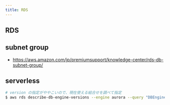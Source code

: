 ```yaml
---
title: RDS
---
```


## RDS

## subnet group
* https://aws.amazon.com/jp/premiumsupport/knowledge-center/rds-db-subnet-group/

## serverless
``` bash
# version の指定がややこいので、現在使える組合せを調べて指定
$ aws rds describe-db-engine-versions --engine aurora --query "DBEngineVersions[].SupportedEngineModes"
```
